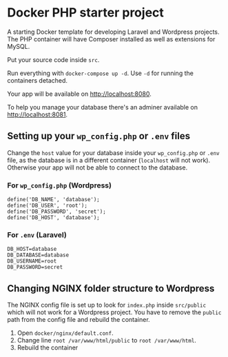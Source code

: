 # Docker PHP starter project

A starting Docker template for developing Laravel and Wordpress projects. The PHP container will have Composer installed as well as extensions for MySQL.

Put your source code inside `src`. 

Run everything with `docker-compose up -d`. Use `-d` for running the containers detached.

Your app will be available on [http://localhost:8080](http://localhost:8080).

To help you manage your database there's an adminer available on [http://localhost:8081](http://localhost:8081).

## Setting up your `wp_config.php` or `.env` files

Change the `host` value for your database inside your `wp_config.php` or `.env` file, as the database is in a different container (`localhost` will not work). Otherwise your app will not be able to connect to the database.

### For `wp_config.php` (Wordpress)

```
define('DB_NAME', 'database');
define('DB_USER', 'root');
define('DB_PASSWORD', 'secret');
define('DB_HOST', 'database');
```

### For `.env` (Laravel)

```
DB_HOST=database
DB_DATABASE=database
DB_USERNAME=root
DB_PASSWORD=secret
```

## Changing NGINX folder structure to Wordpress

The NGINX config file is set up to look for `index.php` inside `src/public` which will not work for a Wordpress project. You have to remove the `public` path from the config file and rebuild the container.

1. Open `docker/nginx/default.conf`.
2. Change line `root /var/www/html/public` to `root /var/www/html`.
3. Rebuild the container